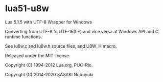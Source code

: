 lua51-u8w
======

Lua 5.1.5 with UTF-8 Wrapper for Windows

Converting from UTF-8 to UTF-16(LE) and vice versa at Windows API and C runtime functions.

See lu8w.c and lu8w.h source files, and U8W_H macro.

Released under the MIT license

Copyright (C) 1994-2012 Lua.org, PUC-Rio.

Copyright (C) 2014-2020 SASAKI Nobuyuki
